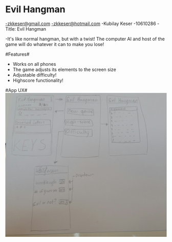 # Evil Hangman
-zkkeser@gmail.com
-zkkeser@hotmail.com
-Kubilay Keser
-10610286
-Title: Evil Hangman

-It's like normal hangman, but with a twist! The computer AI and
host of the game will do whatever it can to make you lose!

#Features#
- Works on all phones
- The game adjusts its elements to the screen size
- Adjustable difficulty!
- Highscore functionality!

#App UX#
![ux](hangmanux.png "Ux")